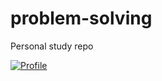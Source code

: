# problem-solving
Personal study repo

[![Profile](http://mazassumnida.wtf/api/v2/generate_badge?boj=young1023)](https://solved.ac/young1023)